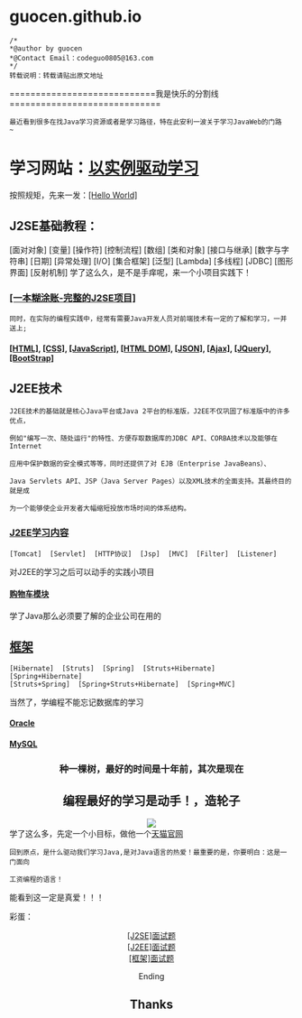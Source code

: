 # guocen.github.io
	/*
	*@author by guocen
	*@Contact Email：codeguo0805@163.com
	*/
	转载说明：转载请贴出原文地址
============================我是快乐的分割线=============================

	最近看到很多在找Java学习资源或者是学习路径，特在此安利一波关于学习JavaWeb的门路  ~
<h1>学习网站：<a href="http://how2j.cn/s/1203" title="以实例驱动学习">以实例驱动学习</a></h1>

按照规矩，先来一发：<a href="http://how2j.cn/k/helloworld/helloworld-jdk/141.html?p=1203" title="程序员第一行入门必写">[Hello World]</a>

<h2>J2SE基础教程：</h2>
	[面对对象]  [变量]  [操作符]  [控制流程]  [数组]  [类和对象]  [接口与继承]
	[数字与字符串]  [日期]  [异常处理]  [I/O]  [集合框架]  [泛型]  [Lambda]
	[多线程]  [JDBC]  [图形界面]  [反射机制]
学了这么久，是不是手痒呢，来一个小项目实践下！<h3><a href="http://how2j.cn/k/project/project-project/768.html?p=1203">[一本糊涂账-完整的J2SE项目]</a></h3>

	同时，在实际的编程实践中，经常有需要Java开发人员对前端技术有一定的了解和学习，一并送上;
<h4><a href="http://how2j.cn/k/html/html-tutorial/175.html?p=1203">[HTML]</a>,
<a href="http://how2j.cn/k/css/css-tutorial/238.html?p=1203">[CSS]</a>,
<a href="http://how2j.cn/k/javascript/javascript-javascript-tutorial/519.html?p=1203">[JavaScript]</a>,
<a href="http://how2j.cn/k/dom/dom-node/457.html?p=1203">[HTML DOM]</a>,
<a href="http://how2j.cn/k/json/json-tutorial/531.html?p=1203">[JSON]</a>,
<a href="http://how2j.cn/k/ajax/ajax-tutorial/465.html?p=1203">[Ajax]</a>,
<a href="http://how2j.cn/k/jquery/jquery-tutorial/467.html?p=1203">[JQuery]</a>,
<a href="http://how2j.cn/k/boostrap/boostrap-tutorial/538.html?p=1203">[BootStrap]</a></h4>

<h2>J2EE技术</h2>

	J2EE技术的基础就是核心Java平台或Java 2平台的标准版，J2EE不仅巩固了标准版中的许多优点，

	例如"编写一次、随处运行"的特性、方便存取数据库的JDBC API、CORBA技术以及能够在Internet

	应用中保护数据的安全模式等等，同时还提供了对 EJB（Enterprise JavaBeans）、

	Java Servlets API、JSP（Java Server Pages）以及XML技术的全面支持。其最终目的就是成

	为一个能够使企业开发者大幅缩短投放市场时间的体系结构。

<h3><a href="http://how2j.cn/frontstage?stage.id=13">J2EE学习内容</a></h3>

	[Tomcat]  [Servlet]  [HTTP协议]  [Jsp]  [MVC]  [Filter]  [Listener]
对J2EE的学习之后可以动手的实践小项目
<h4><a href="http://how2j.cn/k/cart/cart-tutorials/595.html?p=1203">购物车模块</a></h4>

学了Java那么必须要了解的企业公司在用的<h2><a href="http://how2j.cn/frontstage?stage.id=14">框架</a></h2>

	[Hibernate]  [Struts]  [Spring]  [Struts+Hibernate]  [Spring+Hibernate]
	[Struts+Spring]  [Spring+Struts+Hibernate]  [Spring+MVC]

当然了，学编程不能忘记数据库的学习
<h4>
<a href="http://how2j.cn/k/oracle/oracle-install/210.html?p=1203">Oracle</a></h4>
<h4>
<a href="http://how2j.cn/k/mysql/mysql-install/377.html?p=1203">MySQL</a></h4>

<h3 align="center">种一棵树，最好的时间是十年前，其次是现在</h3>

<h2 align="center">编程最好的学习是动手！，造轮子</h2>
<div style="text-align: center;">
<img src="img.jpg" align=center>
</div>
学了这么多，先定一个小目标，做他一个<a href="http://how2j.cn/k/tmall-front/tmall-front-790/790.html?p=1203" title="天猫前端">天猫官网</a>

	回到原点，是什么驱动我们学习Java,是对Java语言的热爱！最重要的是，你要明白：这是一门面向
	
	工资编程的语言！

能看到这一定是真爱！！！

彩蛋：
<div style="text-align: center;">
<a href="http://how2j.cn/k/j2se-interview/j2se-interview-java/624.html?p=1203">[J2SE]面试题</a></div>
<div style="text-align: center;">
<a href="http://how2j.cn/k/j2ee-interview/j2ee-interview-web/594.html?p=1203">[J2EE]面试题</a></div>
<div style="text-align: center;">
<a href="http://how2j.cn/k/framework-interview/framework-interview-hibernate/626.html?p=1203">[框架]面试题</a></div>

<div style="text-align: center;">

<p>Ending</p>

<h2>Thanks</h2>
</div>







